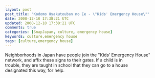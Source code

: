 ```yaml
---           
layout: post
post_title: "Kodomo Hyakutouban no Ie - \"Kids' Emergency House\""
date: 2008-12-10 17:38:21 UTC
updated: 2008-12-10 17:38:21 UTC
comments: true
categories: [SnapJapan, culture, emergency house]
keywords: culture,emergency house
tags: [culture,emergency house]
---
```

 

[](http://1.bp.blogspot.com/_ukH9R1wwBFw/R4zCWUO5H5I/AAAAAAAABFU/yRUtSsPN_lk/s1600-h/SnapJapan+Blog+Snapshots+of+Japan+-+Cogley+-+2004-017-726003.jpg)

Neighborhoods in Japan have people join the &quot;Kids&#39; Emergency House&quot;  <br />network, and affix these signs to their gates. If a child is in  <br />trouble, they are taught in school that they can go to a house  <br />designated this way, for help.